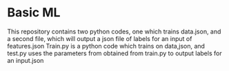 # Basic ML

This repository contains two python codes, one which trains data.json, and a second file, which will output a json file of labels for an input of features.json
Train.py is a python code which trains on data,json, and test.py uses the parameters from obtained from train.py to output labels for an input.json

